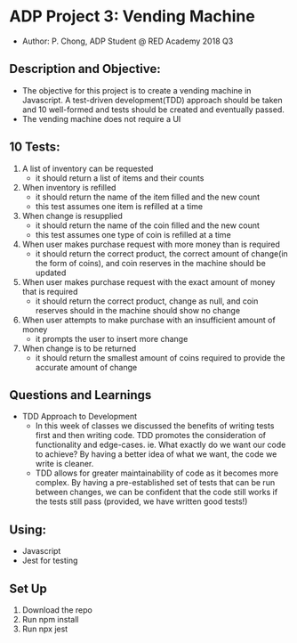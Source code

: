 # ADP Project 3: Vending Machine

- Author: P. Chong, ADP Student @ RED Academy 2018 Q3

## Description and Objective:

- The objective for this project is to create a vending machine in Javascript. A test-driven development(TDD) approach should be taken and 10 well-formed and tests should be created and eventually passed.
- The vending machine does not require a UI

<!-- More information about the project and learnings can be found on the wiki. -->

## 10 Tests:

1. A list of inventory can be requested
   - it should return a list of items and their counts
1. When inventory is refilled
   - it should return the name of the item filled and the new count
   - this test assumes one item is refilled at a time
1. When change is resupplied
   - it should return the name of the coin filled and the new count
   - this test assumes one type of coin is refilled at a time
1. When user makes purchase request with more money than is required
   - it should return the correct product, the correct amount of change(in the form of coins), and coin reserves in the machine should be updated
1. When user makes purchase request with the exact amount of money that is required
   - it should return the correct product, change as null, and coin reserves should in the machine should show no change
1. When user attempts to make purchase with an insufficient amount of money
   - it prompts the user to insert more change
1. When change is to be returned
   - it should return the smallest amount of coins required to provide the accurate amount of change

## Questions and Learnings

- TDD Approach to Development
  - In this week of classes we discussed the benefits of writing tests first and then writing code. TDD promotes the consideration of functionality and edge-cases. ie. What exactly do we want our code to achieve? By having a better idea of what we want, the code we write is cleaner.
  - TDD allows for greater maintainability of code as it becomes more complex. By having a pre-established set of tests that can be run between changes, we can be confident that the code still works if the tests still pass (provided, we have written good tests!)

## Using:

- Javascript
- Jest for testing

## Set Up

1. Download the repo
1. Run npm install
1. Run npx jest

<!-- ## Goals for Future Improvement: -->
